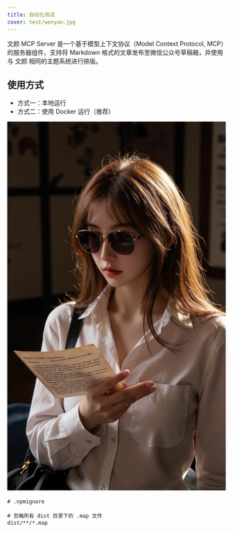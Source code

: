 ```yaml
---
title: 自动化测试
cover: test/wenyan.jpg
---
```


文颜 MCP Server 是一个基于模型上下文协议（Model Context Protocol, MCP）的服务器组件，支持将 Markdown 格式的文章发布至微信公众号草稿箱，并使用与 文颜 相同的主题系统进行排版。

## 使用方式

- 方式一：本地运行
- 方式二：使用 Docker 运行（推荐）

![](test/result_image.jpg)

```
# .npmignore

# 忽略所有 dist 目录下的 .map 文件
dist/**/*.map
```
